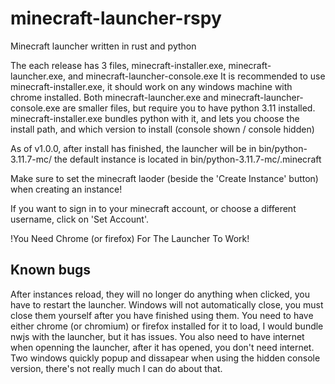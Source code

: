 # minecraft-launcher-rspy
Minecraft launcher written in rust and python

The each release has 3 files, minecraft-installer.exe, minecraft-launcher.exe, and minecraft-launcher-console.exe
It is recommended to use minecraft-installer.exe, it should work on any windows machine with chrome installed.
Both minecraft-launcher.exe and minecraft-launcher-console.exe are smaller files, but require you to have python 3.11 installed.
minecraft-installer.exe bundles python with it, and lets you choose the install path, and which version to install (console shown / console hidden)

As of v1.0.0, after install has finished, the launcher will be in bin/python-3.11.7-mc/
the default instance is located in bin/python-3.11.7-mc/.minecraft

Make sure to set the minecraft laoder (beside the 'Create Instance' button) when creating an instance!

If you want to sign in to your minecraft account, or choose a different username, click on 'Set Account'.

!You Need Chrome (or firefox) For The Launcher To Work!

## Known bugs
After instances reload, they will no longer do anything when clicked, you have to restart the launcher.
Windows will not automatically close, you must close them yourself after you have finished using them.
You need to have either chrome (or chromium) or firefox installed for it to load, I would bundle nwjs with the launcher, but it has issues.
You also need to have internet when openning the launcher, after it has opened, you don't need internet.
Two windows quickly popup and dissapear when using the hidden console version, there's not really much I can do about that.
